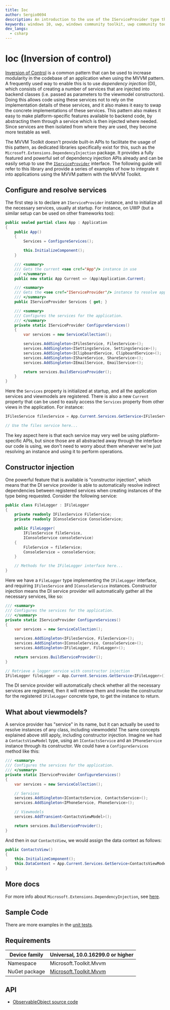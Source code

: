 ```yaml
---
title: Ioc
author: Sergio0694
description: An introduction to the use of the IServiceProvider type through the Microsoft.Extensions.DependencyInjection APIs
keywords: windows 10, uwp, windows community toolkit, uwp community toolkit, uwp toolkit, mvvm, service, dependency injection, net core, net standard
dev_langs:
  - csharp
---
```


# Ioc (Inversion of control)

[Inversion of Control](https://en.wikipedia.org/wiki/Inversion_of_control) is a common pattern that can be used to increase modularity in the codebase of an application when using the MVVM pattern. A frequently used way to enable this is to use _dependency injection_ (DI), which consists of creating a number of services that are injected into backend classes (i.e. passed as parameters to the viewmodel constructors). Doing this allows code using these services not to rely on the implementation details of these services, and it also makes it easy to swap the concrete implementations of these services. This pattern also makes it easy to make platform-specific features available to backend code, by abstracting them through a service which is then injected where needed. Since services are then isolated from where they are used, they become more testable as well.

The MVVM Toolkit doesn't provide built-in APIs to facilitate the usage of this pattern, as dedicated libraries specifically exist for this, such as the `Microsoft.Extensions.DependencyInjection` package. It provides a fully featured and powerful set of dependency injection APIs already and can be easily setup to use the [`IServiceProvider`](https://docs.microsoft.com/dotnet/api/system.iserviceprovider) interface. The following guide will refer to this library and provide a series of examples of how to integrate it into applications using the MVVM pattern with the MVVM Toolkit.

## Configure and resolve services

The first step is to declare an `IServiceProvider` instance, and to initialize all the necessary services, usually at startup. For instance, on UWP (but a similar setup can be used on other frameworks too):

```csharp
public sealed partial class App : Application
{
    public App()
    {
        Services = ConfigureServices();

        this.InitializeComponent();
    }

    /// <summary>
    /// Gets the current <see cref="App"/> instance in use
    /// </summary>
    public new static App Current => (App)Application.Current;

    /// <summary>
    /// Gets the <see cref="IServiceProvider"/> instance to resolve application services.
    /// </summary>
    public IServiceProvider Services { get; }

    /// <summary>
    /// Configures the services for the application.
    /// </summary>
    private static IServiceProvider ConfigureServices()
    {
        var services = new ServiceCollection();

        services.AddSingleton<IFilesService, FilesService>();
        services.AddSingleton<ISettingsService, SettingsService>();
        services.AddSingleton<IClipboardService, ClipboardService>();
        services.AddSingleton<IShareService, ShareService>();
        services.AddSingleton<IEmailService, EmailService>();

        return services.BuildServiceProvider();
    }
}
```

Here the `Services` property is initialized at startup, and all the application services and viewmodels are registered. There is also a new `Current` property that can be used to easily access the `Services` property from other views in the application. For instance:

```csharp
IFilesService filesService = App.Current.Services.GetService<IFilesService>();

// Use the files service here...
```

The key aspect here is that each service may very well be using platform-specific APIs, but since those are all abstracted away through the interface our code is using, we don't need to worry about them whenever we're just resolving an instance and using it to perform operations.

## Constructor injection

One powerful feature that is available is "constructor injection", which means that the DI service provider is able to automatically resolve indirect dependencies between registered services when creating instances of the type being requested. Consider the following service:

```csharp
public class FileLogger : IFileLogger
{
    private readonly IFilesService FileService;
    private readonly IConsoleService ConsoleService;

    public FileLogger(
        IFilesService fileService,
        IConsoleService consoleService)
    {
        FileService = fileService;
        ConsoleService = consoleService;
    }

    // Methods for the IFileLogger interface here...
}
```

Here we have a `FileLogger` type implementing the `IFileLogger` interface, and requiring `IFilesService` and `IConsoleService` instances. Constructor injection means the DI service provider will automatically gather all the necessary services, like so:

```csharp
/// <summary>
/// Configures the services for the application.
/// </summary>
private static IServiceProvider ConfigureServices()
{
    var services = new ServiceCollection();

    services.AddSingleton<IFilesService, FilesService>();
    services.AddSingleton<IConsoleService, ConsoleService>();
    services.AddSingleton<IFileLogger, FileLogger>();

    return services.BuildServiceProvider();
}

// Retrieve a logger service with constructor injection
IFileLogger fileLogger = App.Current.Services.GetService<IFileLogger>();
```

The DI service provider will automatically check whether all the necessary services are registered, then it will retrieve them and invoke the constructor for the registered `IFileLogger` concrete type, to get the instance to return.

## What about viewmodels?

A service provider has "service" in its name, but it can actually be used to resolve instances of any class, including viewmodels! The same concepts explained above still apply, including constructor injection. Imagine we had a `ContactsViewModel` type, using an `IContactsService` and an `IPhoneService` instance through its constructor. We could have a `ConfigureServices` method like this:

```csharp
/// <summary>
/// Configures the services for the application.
/// </summary>
private static IServiceProvider ConfigureServices()
{
    var services = new ServiceCollection();

    // Services
    services.AddSingleton<IContactsService, ContactsService>();
    services.AddSingleton<IPhoneService, PhoneService>();

    // Viewmodels
    services.AddTransient<ContactsViewModel>();

    return services.BuildServiceProvider();
}
```

And then in our `ContactsView`, we would assign the data context as follows:

```csharp
public ContactsView()
{
    this.InitializeComponent();
    this.DataContext = App.Current.Services.GetService<ContactsViewModel>();
}
```

## More docs

For more info about `Microsoft.Extensions.DependencyInjection`, see [here](https://docs.microsoft.com/aspnet/core/fundamentals/dependency-injection).

## Sample Code

There are more examples in the [unit tests](https://github.com/Microsoft/WindowsCommunityToolkit//blob/master/UnitTests/UnitTests.Shared/Mvvm).

## Requirements

| Device family | Universal, 10.0.16299.0 or higher |
| --- | --- |
| Namespace | Microsoft.Toolkit.Mvvm |
| NuGet package | [Microsoft.Toolkit.Mvvm](https://www.nuget.org/packages/Microsoft.Toolkit.Mvvm/) |

## API

* [ObservableObject source code](https://github.com/Microsoft/WindowsCommunityToolkit//blob/master/Microsoft.Toolkit.Mvvm/ComponentModel/ObservableObject.cs)
